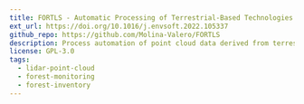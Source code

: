 ```yaml
---
title: FORTLS - Automatic Processing of Terrestrial-Based Technologies Point Cloud Data for Forestry Purposes
ext_url: https://doi.org/10.1016/j.envsoft.2022.105337
github_repo: https://github.com/Molina-Valero/FORTLS
description: Process automation of point cloud data derived from terrestrial-based technologies such as Terrestrial Laser Scanner (TLS) or Simultaneous Localization and Mapping (SLAM). 'FORTLS' enables (i) detection of trees and estimation of tree-level attributes (e.g. diameters and heights), (ii) estimation of stand-level variables (e.g. density, basal area, mean and dominant height), (iii) computation of metrics related to important forest attributes estimated in Forest Inventories (FIs) at stand-level, and (iv) optimization of plot design for combining TLS data and field measured data. Documentation about 'FORTLS' is described in Molina-Valero et al.
license: GPL-3.0
tags:
  - lidar-point-cloud
  - forest-monitoring
  - forest-inventory
---
```

